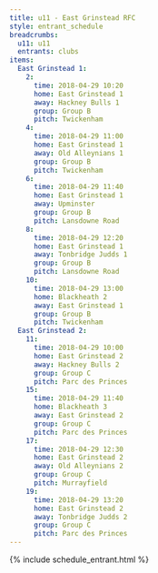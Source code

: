 ```yaml
---
title: u11 - East Grinstead RFC
style: entrant_schedule
breadcrumbs:
  u11: u11
  entrants: clubs
items:
  East Grinstead 1:
    2:
      time: 2018-04-29 10:20
      home: East Grinstead 1
      away: Hackney Bulls 1
      group: Group B
      pitch: Twickenham
    4:
      time: 2018-04-29 11:00
      home: East Grinstead 1
      away: Old Alleynians 1
      group: Group B
      pitch: Twickenham
    6:
      time: 2018-04-29 11:40
      home: East Grinstead 1
      away: Upminster
      group: Group B
      pitch: Lansdowne Road
    8:
      time: 2018-04-29 12:20
      home: East Grinstead 1
      away: Tonbridge Judds 1
      group: Group B
      pitch: Lansdowne Road
    10:
      time: 2018-04-29 13:00
      home: Blackheath 2
      away: East Grinstead 1
      group: Group B
      pitch: Twickenham
  East Grinstead 2:
    11:
      time: 2018-04-29 10:00
      home: East Grinstead 2
      away: Hackney Bulls 2
      group: Group C
      pitch: Parc des Princes
    15:
      time: 2018-04-29 11:40
      home: Blackheath 3
      away: East Grinstead 2
      group: Group C
      pitch: Parc des Princes
    17:
      time: 2018-04-29 12:30
      home: East Grinstead 2
      away: Old Alleynians 2
      group: Group C
      pitch: Murrayfield
    19:
      time: 2018-04-29 13:20
      home: East Grinstead 2
      away: Tonbridge Judds 2
      group: Group C
      pitch: Parc des Princes
---
```


{% include schedule_entrant.html %}
